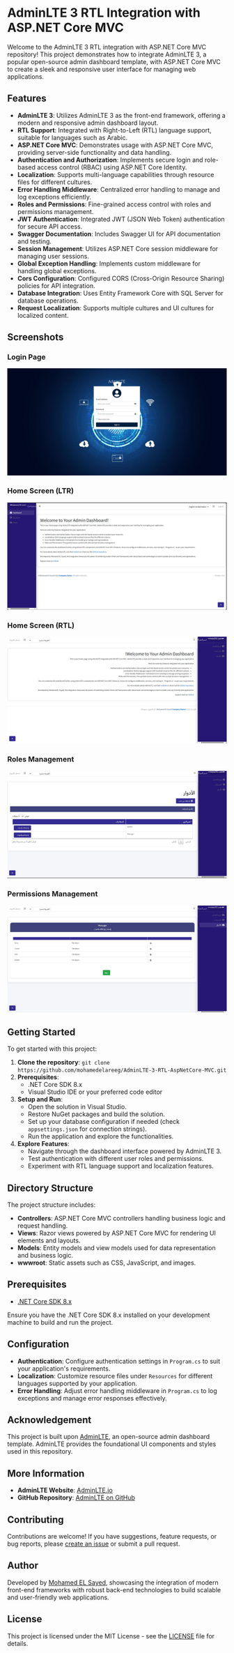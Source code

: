 # AdminLTE 3 RTL Integration with ASP.NET Core MVC

Welcome to the AdminLTE 3 RTL integration with ASP.NET Core MVC repository! This project demonstrates how to integrate AdminLTE 3, a popular open-source admin dashboard template, with ASP.NET Core MVC to create a sleek and responsive user interface for managing web applications.

## Features

- **AdminLTE 3**: Utilizes AdminLTE 3 as the front-end framework, offering a modern and responsive admin dashboard layout.
- **RTL Support**: Integrated with Right-to-Left (RTL) language support, suitable for languages such as Arabic.
- **ASP.NET Core MVC**: Demonstrates usage with ASP.NET Core MVC, providing server-side functionality and data handling.
- **Authentication and Authorization**: Implements secure login and role-based access control (RBAC) using ASP.NET Core Identity.
- **Localization**: Supports multi-language capabilities through resource files for different cultures.
- **Error Handling Middleware**: Centralized error handling to manage and log exceptions efficiently.
- **Roles and Permissions**: Fine-grained access control with roles and permissions management.
- **JWT Authentication**: Integrated JWT (JSON Web Token) authentication for secure API access.
- **Swagger Documentation**: Includes Swagger UI for API documentation and testing.
- **Session Management**: Utilizes ASP.NET Core session middleware for managing user sessions.
- **Global Exception Handling**: Implements custom middleware for handling global exceptions.
- **Cors Configuration**: Configured CORS (Cross-Origin Resource Sharing) policies for API integration.
- **Database Integration**: Uses Entity Framework Core with SQL Server for database operations.
- **Request Localization**: Supports multiple cultures and UI cultures for localized content.

## Screenshots

### Login Page
![Login Page](screenshots/login-page.png)

### Home Screen (LTR)
![Home Screen (LTR)](screenshots/home-screen-ltr.png)

### Home Screen (RTL)
![Home Screen (RTL)](screenshots/home-screen-rtl.png)

### Roles Management
![Roles Management](screenshots/roles-management.png)

### Permissions Management
![Permissions Management](screenshots/permissions-management.png)


## Getting Started

To get started with this project:

1. **Clone the repository**: `git clone https://github.com/mohamedelareeg/AdminLTE-3-RTL-AspNetCore-MVC.git`
2. **Prerequisites**:
   - .NET Core SDK 8.x
   - Visual Studio IDE or your preferred code editor
3. **Setup and Run**:
   - Open the solution in Visual Studio.
   - Restore NuGet packages and build the solution.
   - Set up your database configuration if needed (check `appsettings.json` for connection strings).
   - Run the application and explore the functionalities.
4. **Explore Features**:
   - Navigate through the dashboard interface powered by AdminLTE 3.
   - Test authentication with different user roles and permissions.
   - Experiment with RTL language support and localization features.

## Directory Structure

The project structure includes:

- **Controllers**: ASP.NET Core MVC controllers handling business logic and request handling.
- **Views**: Razor views powered by ASP.NET Core MVC for rendering UI elements and layouts.
- **Models**: Entity models and view models used for data representation and business logic.
- **wwwroot**: Static assets such as CSS, JavaScript, and images.

## Prerequisites

- [.NET Core SDK 8.x](https://dotnet.microsoft.com/download)

Ensure you have the .NET Core SDK 8.x installed on your development machine to build and run the project.

## Configuration

- **Authentication**: Configure authentication settings in `Program.cs` to suit your application's requirements.
- **Localization**: Customize resource files under `Resources` for different languages supported by your application.
- **Error Handling**: Adjust error handling middleware in `Program.cs` to log exceptions and manage error responses effectively.

## Acknowledgement

This project is built upon [AdminLTE](https://adminlte.io/), an open-source admin dashboard template. AdminLTE provides the foundational UI components and styles used in this repository.

## More Information

- **AdminLTE Website**: [AdminLTE.io](https://adminlte.io/)
- **GitHub Repository**: [AdminLTE on GitHub](https://github.com/ColorlibHQ/AdminLTE)

## Contributing

Contributions are welcome! If you have suggestions, feature requests, or bug reports, please [create an issue](https://github.com/mohamedelareeg/AdminLTE-3-RTL-AspNetCore-MVC/issues) or submit a pull request.

## Author

Developed by [Mohamed EL Sayed](https://github.com/mohamedelareeg), showcasing the integration of modern front-end frameworks with robust back-end technologies to build scalable and user-friendly web applications.


## License

This project is licensed under the MIT License - see the [LICENSE](LICENSE) file for details.
